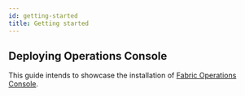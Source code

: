 ```yaml
---
id: getting-started
title: Getting started
---
```



## Deploying Operations Console

This guide intends to showcase the installation of [Fabric Operations Console](https://github.com/hyperledger-labs/fabric-operations-console).



